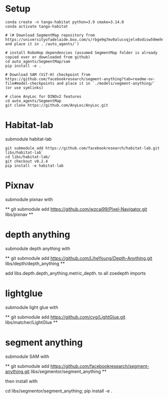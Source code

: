 # Setup

```
conda create -n tango-habitat python=3.9 cmake=3.14.0
conda activate tango-habitat

# (# Download SegmentMap repository from https://universityofadelaide.box.com/s/rbge9q7mv0alucvqjelx8odisw59mehm and place it in .`/auto_agents/`)

# install RoboHop dependencies (assumed SegmentMap folder is already copied over or downloaded from github)
cd auto_agents/SegmentMap/sam
pip install -e . 

# Download SAM (ViT-H) checkpoint from https://github.com/facebookresearch/segment-anything?tab=readme-ov-file#model-checkpoints and place it in `./models/segment-anything/` (or use symlinks)

# clone AnyLoc for DINOv2 features
cd auto_agents/SegmentMap
git clone https://github.com/AnyLoc/AnyLoc.git
```

# Habitat-lab

submodule habitat-lab

```
git submodule add https://github.com/facebookresearch/habitat-lab.git libs/habitat-lab`
cd libs/habitat-lab/
git checkout v0.2.4
pip install -e habitat-lab
```



# Pixnav

submodule pixnav with

** git submodule add https://github.com/wzcai99/Pixel-Navigator.git libs/pixnav **

# depth anything

submodule depth anything with

** git submodule add https://github.com/LiheYoung/Depth-Anything.git libs/depth/depth_anything **

add libs.depth.depth_anything.metric_depth. to all zoedepth imports

# lightglue

submodule light glue with

** git submodule add https://github.com/cvg/LightGlue.git libs/matcher/LightGlue **

# segment anything

submodule SAM with

** git submodule add https://github.com/facebookresearch/segment-anything.git libs/segmentor/segment_anything **

then install with

cd libs/segmentor/segment_anything; pip install -e .
